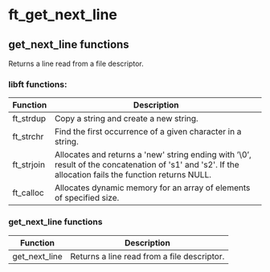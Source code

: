 # ft_get_next_line
## get_next_line functions
Returns a line read from a file descriptor.

### libft functions:

| Function      | Description                                                                           |
| ------------- | --------------------------------------------------------------------------------------| 
| ft_strdup | Copy a string and create a new string. |
| ft_strchr | Find the first occurrence of a given character in a string. |
| ft_strjoin    | Allocates and returns a 'new' string ending with ’\0’, result of the concatenation of 's1' and 's2'. If the allocation fails the function returns NULL. |
| ft_calloc | Allocates dynamic memory for an array of elements of specified size. |

### get_next_line functions

| Function      | Description                                                                           |
| ------------- | --------------------------------------------------------------------------------------| 
| get_next_line | Returns a line read from a file descriptor. |